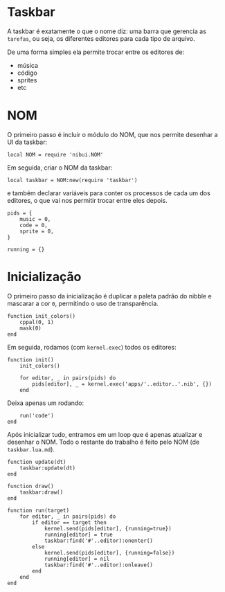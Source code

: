 # Taskbar

A taskbar é exatamente o que o nome diz: uma
barra que gerencia as `tarefas`, ou seja, os
diferentes editores para cada tipo de arquivo.

De uma forma simples ela permite trocar entre
os editores de:

- música
- código
- sprites
- etc

# NOM

O primeiro passo é incluir o módulo do NOM,
que nos permite desenhar a UI da taskbar:

    local NOM = require 'nibui.NOM'

Em seguida, criar o NOM da taskbar:

    local taskbar = NOM:new(require 'taskbar') 

e também declarar variáveis para conter os processos
de cada um dos editores, o que vai nos permitir trocar
entre eles depois.

    pids = {
        music = 0,
        code = 0,
        sprite = 0,
    }

    running = {}

# Inicialização

O primeiro passo da inicialização é duplicar a paleta padrão
do nibble e mascarar a cor `0`, permitindo o uso de
transparência.

    function init_colors()
        cppal(0, 1)
        mask(0)
    end

Em seguida, rodamos (com `kernel.exec`) todos os editores:

    function init()
        init_colors()

        for editor, _ in pairs(pids) do 
            pids[editor], _ = kernel.exec('apps/'..editor..'.nib', {})
        end

Deixa apenas um rodando:

        run('code')
    end

Após inicializar tudo, entramos em um loop que é apenas
atualizar e desenhar o NOM. Todo o restante do trabalho
é feito pelo NOM (de `taskbar.lua.md`).

    function update(dt)
        taskbar:update(dt)
    end

    function draw()
        taskbar:draw()
    end

    function run(target)
        for editor, _ in pairs(pids) do 
            if editor == target then
                kernel.send(pids[editor], {running=true})
                running[editor] = true
                taskbar:find('#'..editor):onenter()
            else
                kernel.send(pids[editor], {running=false})
                running[editor] = nil
                taskbar:find('#'..editor):onleave()
            end
        end
    end
